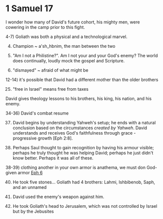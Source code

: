 # 1 Samuel 17

I wonder how many of David's future cohort, his mighty men, were cowering in the camp prior to this fight.


4-7) Goliath was both a physical and a technological marvel.

4) Champion ~ a'sh_hbnim, the man between the two


8) "Am I not a Philistine?". Am I not your and your God's enemy?
The world does continually, loudly mock the gospel and Scripture.


11) "dismayed" ~ afraid of what might be

12-14) it's possible that David had a different mother than the older brothers


25) "free in Israel" means free from taxes


David gives theology lessons to his brothers, his king, his nation, and his enemy.


34-36) David's combat resume


37) David begins by understanding Yahweh's setup; he ends with a natural conclusion based on the circumstances _created by Yahweh_.
David understands and receives God's faithfulness through grace - progressive growth [Eph 2:8].

38) Perhaps Saul thought to gain recognition by having his armour visible; perhaps he truly thought he was helping David; perhaps he just didn't know better.  Perhaps it was all of these.

38-39) clothing another in your own armor is anathema, we must don God-given armor [Eph 6]()

40) He took five stones... Goliath had 4 brothers: Lahmi, Ishbibenob, Saph, and an unnamed


51) David used the enemy's weapon against him.


54) He took Goliath's head to Jerusalem, which was not controlled by Israel but by the Jebusites

